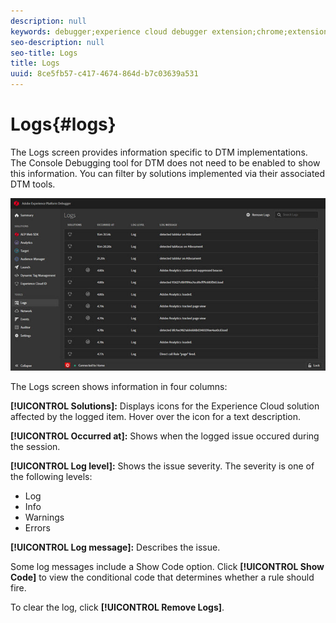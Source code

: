 ```yaml
---
description: null
keywords: debugger;experience cloud debugger extension;chrome;extension;logs
seo-description: null
seo-title: Logs
title: Logs
uuid: 8ce5fb57-c417-4674-864d-b7c03639a531
---
```


# Logs{#logs}

The Logs screen provides information specific to DTM implementations. The Console Debugging tool for DTM does not need to be enabled to show this information. You can filter by solutions implemented via their associated DTM tools. 

![](assets/logs.jpg)

The Logs screen shows information in four columns:

**[!UICONTROL Solutions]:** Displays icons for the Experience Cloud solution affected by the logged item. Hover over the icon for a text description.

**[!UICONTROL Occurred at]:** Shows when the logged issue occured during the session.

**[!UICONTROL Log level]:** Shows the issue severity. The severity is one of the following levels: 

* Log 
* Info 
* Warnings 
* Errors

**[!UICONTROL Log message]:** Describes the issue.

Some log messages include a Show Code option. Click **[!UICONTROL Show Code]** to view the conditional code that determines whether a rule should fire. 

To clear the log, click **[!UICONTROL Remove Logs]**.
